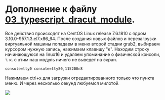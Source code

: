 # Дополнение к файлу [03_typescript_dracut_module](03_typescript_dracut_module).

Все действия происходят на CentOS Linux release 7.6.1810 с ядром 3.10.0-957.1.3.el7.x86_64.
После создания новых файлов и перезагрузки виртуальной машины попадаем в меню второй стадии grub2, выбираем курсором нужную запись, нажимаем клавишу "e".
Находим строку начинающуюся на linux16 и удаляем упоминание о физической консоли, т. к. с этим наш модуль ничего не выведет на экран.

    console=tty0 console=ttyS0,115200n8

Нажимаем ctrl+x для загрузки отредактированного только что пункта меню. И через несколько секунд любуемся милотой.

![](https://github.com/timlok/otus-linux/raw/master/homework/07/03.%20%D0%B4%D0%BE%D0%B1%D0%B0%D0%B2%D0%BB%D0%B5%D0%BD%D0%B8%D0%B5%20%D0%BC%D0%BE%D0%B4%D1%83%D0%BB%D1%8F%20dracut/Screenshot_20190303_114618.png)
